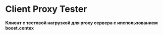 # Client Proxy Tester
**Клиент с тестовой нагрузкой для proxy сервера с ипспользованием boost.contex**

